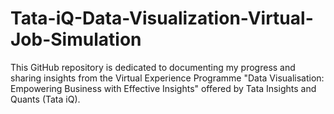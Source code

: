 # Tata-iQ-Data-Visualization-Virtual-Job-Simulation
This GitHub repository is dedicated to documenting my progress and sharing insights from the Virtual Experience Programme "Data Visualisation: Empowering Business with Effective Insights" offered by Tata Insights and Quants (Tata iQ).
